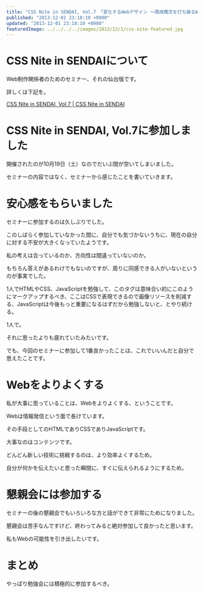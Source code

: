 ```yaml
---
title: "CSS Nite in SENDAI, Vol.7 「変化するWebデザイン 〜既成概念を打ち破るWeb制作のあり方を考える」に参加しました"
published: "2013-12-01 23:18:10 +0900"
updated: "2013-12-01 23:18:10 +0900"
featuredImage: ../../../../images/2013/12/1/css-nite-featured.jpg
---
```


# CSS Nite in SENDAIについて

Web制作関係者のためのセミナー、それの仙台版です。

詳しくは下記を。

[CSS Nite in SENDAI, Vol.7 | CSS Nite in SENDAI](http://cssnite-sendai.info/vol07/ "CSS Nite in SENDAI, Vol.7 | CSS Nite in SENDAI")

# CSS Nite in SENDAI, Vol.7に参加しました

開催されたのが10月19日（土）なのでだいぶ間が空いてしまいました。

セミナーの内容ではなく、セミナーから感じたことを書いていきます。

# 安心感をもらいました

セミナーに参加するのは久しぶりでした。

このしばらく参加していなかった間に、自分でも気づかないうちに、現在の自分に対する不安が大きくなっていたようです。

私の考えは合っているのか、方向性は間違っていないのか。

もちろん答えがあるわけでもないのですが、周りに同感できる人がいないというのが事実でした。

1人でHTMLやCSS、JavaScriptを勉強して、このタグは意味合い的にこのようにマークアップするべき、ここはCSSで表現できるので画像リソースを削減する、JavaScriptは今後もっと重要になるはずだから勉強しないと、とやり続ける。

1人で。

それに思ったよりも疲れていたみたいです。

でも、今回のセミナーに参加して1番良かったことは、これでいいんだと自分で思えたことです。

# Webをよりよくする

私が大事に思っていることは、Webをよりよくする、ということです。

Webは情報発信という面で長けています。

その手段としてのHTMLでありCSSでありJavaScriptです。

大事なのはコンテンツです。

どんどん新しい技術に挑戦するのは、より効率よくするため。

自分が何かを伝えたいと思った瞬間に、すぐに伝えられるようにするため。

# 懇親会には参加する

セミナーの後の懇親会でもいろいろな方と話ができて非常にためになりました。

懇親会は苦手なんですけど、終わってみると絶対参加して良かったと思います。

私もWebの可能性を引き出したいです。

# まとめ

やっぱり勉強会には積極的に参加するべき。
